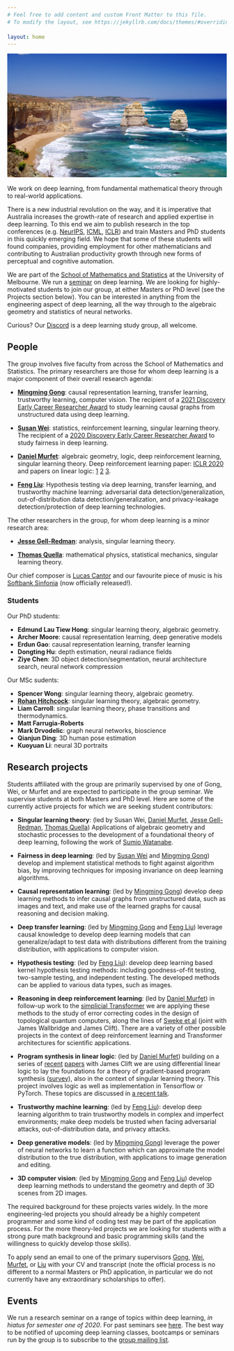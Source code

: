 ```yaml
---
# Feel free to add content and custom Front Matter to this file.
# To modify the layout, see https://jekyllrb.com/docs/themes/#overriding-theme-defaults

layout: home
---
```


![Great ocean road](ocean.jpg?w=1740&h=980&fit=crop&crop=center&auto=format)

We work on deep learning, from fundamental mathematical theory through to real-world applications. 

There is a new industrial revolution on the way, and it is imperative that Australia increases the growth-rate of research and applied expertise in deep learning. To this end we aim to publish research in the top conferences (e.g. [NeurIPS](https://nips.cc/), [ICML](https://icml.cc/), [ICLR](https://iclr.cc/)) and train Masters and PhD students in this quickly emerging field. We hope that some of these students will found companies, providing employment for other mathematicians and contributing to Australian productivity growth through new forms of perceptual and cognitive automation.

We are part of the [School of Mathematics and Statistics](https://ms.unimelb.edu.au/home) at the University of Melbourne. We run a [seminar](http://therisingsea.org/post/seminar-ch/) on deep learning. We are looking for highly-motivated students to join our group, at either Masters or PhD level (see the Projects section below). You can be interested in anything from the engineering aspect of deep learning, all the way through to the algebraic geometry and statistics of neural networks.

Curious? Our [Discord](https://discord.gg/XwAc3hH) is a deep learning study group, all welcome.

<!--Feel free to drop by for a chat in our **public office hours** on [Zoom](https://unimelb.zoom.us/j/537135126) (on hiatus for one week while a new time is decided, see Discord).-->

<!--*Iluka is an Aboriginal Australian word meaning: [by the sea](https://www.gnb.nsw.gov.au/place_naming/placename_search/extract?id=MackXtrXan).*-->

## People

The group involves five faculty from across the School of Mathematics and Statistics. The primary researchers are those for whom deep learning is a major component of their overall research agenda:

* **[Mingming Gong](https://mingming-gong.github.io/)**: causal representation learning, transfer learning, trustworthy learning, computer vision. The recipient of a [2021 Discovery Early Career Researcher Award](https://dataportal.arc.gov.au/RGS/Web/Grants/DE210101624) to study learning causal graphs from unstructured data using deep learning.

* **[Susan Wei](https://www.suswei.com/)**: statistics, reinforcement learning, singular learning theory. The recipient of a [2020 Discovery Early Career Researcher Award](https://dataportal.arc.gov.au/NCGP/Web/Grant/Grant/DE200101253) to study fairness in deep learning.

* **[Daniel Murfet](http://therisingsea.org/)**: algebraic geometry, logic, deep reinforcement learning, singular learning theory. Deep reinforcement learning paper: [ICLR 2020](https://openreview.net/forum?id=rkecJ6VFvr) and papers on linear logic: [1](https://arxiv.org/abs/1407.2650) [2](https://arxiv.org/abs/1805.10770) [3](https://arxiv.org/abs/1805.11813).

* **[Feng Liu](https://fengliu90.github.io/)**: Hypothesis testing via deep learning, transfer learning, and trustworthy machine learning: adversarial data detection/generalization, out-of-distribution data detection/generalization, and privacy-leakage detection/protection of deep learning technologies. 

The other researchers in the group, for whom deep learning is a minor research area:

* **[Jesse Gell-Redman](https://sites.google.com/site/jessegellredman/)**: analysis, singular learning theory.

* **[Thomas Quella](https://researchers.ms.unimelb.edu.au/~tquella@unimelb/#home)**: mathematical physics, statistical mechanics, singular learning theory.

Our chief composer is [Lucas Cantor](https://www.lucascantormusic.com/) and our favourite piece of music is his [Softbank Sinfonia](https://open.spotify.com/album/3Y0xYCNHtl6HNeEoxyP96c?si=5VHQ4D54RauyuPIO4rx6Jg) (now officially released!).

### Students

Our PhD students:

* **Edmund Lau Tiew Hong**: singular learning theory, algebraic geometry.
* **Archer Moore**: causal representation learning, deep generative models
* **Erdun Gao**: causal representation learning, transfer learning
* **Dongting Hu**: depth estimation, neural radiance fields
* **Ziye Chen**: 3D object detection/segmentation, neural architecture search, neural network compression

Our MSc sudents:

* **Spencer Wong**: singular learning theory, algebraic geometry.
* **[Rohan Hitchcock](http://rohanhitchcock.com/)**: singular learning theory, algebraic geometry.
* **Liam Carroll**: singular learning theory, phase transitions and thermodynamics.
* **Matt Farrugia-Roberts**
* **Mark Drvodelic**: graph neural networks, bioscience
* **Qianjun Ding**: 3D human pose estimation
* **Kuoyuan Li**: neural 3D portraits 

## Research projects

Students affiliated with the group are primarily supervised by one of Gong, Wei, or Murfet and are expected to participate in the group seminar. We supervise students at both Masters and PhD level. Here are some of the currently active projects for which we are seeking student contributors:

* **Singular learning theory**: (led by Susan Wei, [Daniel Murfet](http://therisingsea.org/), [Jesse Gell-Redman](https://sites.google.com/site/jessegellredman/), [Thomas Quella](https://researchers.ms.unimelb.edu.au/~tquella@unimelb/#home)) Applications of algebraic geometry and stochastic processes to the development of a foundational theory of deep learning, following the work of [Sumio Watanabe](http://watanabe-www.math.dis.titech.ac.jp/users/swatanab/singular-learning-theory.html).

* **Fairness in deep learning**: (led by [Susan Wei](https://www.suswei.com/) and [Mingming Gong](https://mingming-gong.github.io/)) develop and implement statistical methods to fight against algorithm bias, by improving techniques for imposing invariance on deep learning algorithms.

* **Causal representation learning**: (led by [Mingming Gong](https://mingming-gong.github.io/)) develop deep learning methods to infer causal graphs from unstructured data, such as images and text, and make use of the learned graphs for causal reasoning and decision making.

* **Deep transfer learning**: (led by [Mingming Gong](https://mingming-gong.github.io/) and [Feng Liu](https://fengliu90.github.io/)) leverage causal knowledge to develop deep learning models that can generalize/adapt to test data with distributions different from the training distribution, with applications to computer vision.

* **Hypothesis testing**: (led by [Feng Liu](https://fengliu90.github.io/)): develop deep learning based kernel hypothesis testing methods: including goodness-of-fit testing, two-sample testing, and independent testing. The developed methods can be applied to various data types, such as images.

* **Reasoning in deep reinforcement learning**: (led by [Daniel Murfet](http://therisingsea.org/)) in follow-up work to the [simplicial Transformer](https://openreview.net/forum?id=rkecJ6VFvr) we are applying these methods to the study of error correcting codes in the design of topological quantum computers, along the lines of [Sweke et al](https://arxiv.org/abs/1810.07207) (joint with James Wallbridge and James Clift). There are a variety of other possible projects in the context of deep reinforcement learning and Transformer architectures for scientific applications.

* **Program synthesis in linear logic**: (led by [Daniel Murfet](http://therisingsea.org/)) building on a series of [recent](https://arxiv.org/abs/1805.10770) [papers](https://arxiv.org/abs/1805.11813) with James Clift we are using differential linear logic to lay the foundations for a theory of gradient-based program synthesis ([survey](https://gist.github.com/dmurfet/688af9d4413cbb9a13ca5d50b28ddcbc)), also in the context of singular learning theory. This project involves logic as well as implementation in Tensorflow or PyTorch. These topics are discussed in [a recent talk](https://youtu.be/IW4LjjAWrO4).

* **Trustworthy machine learning**: (led by [Feng Liu](https://fengliu90.github.io/)): develop deep learning algorithm to train trustworthy models in complex and imperfect environments; make deep models be trusted when facing adversarial attacks, out-of-distribution data, and privacy attacks.

* **Deep generative models**: (led by [Mingming Gong](https://mingming-gong.github.io/)) leverage the power of neural networks to learn a function which can approximate the model distribution to the true distribution, with applications to image generation and editing.

* **3D computer vision**: (led by [Mingming Gong](https://mingming-gong.github.io/) and [Feng Liu](https://fengliu90.github.io/)) develop deep learning methods to understand the geometry and depth of 3D scenes from 2D images.

The required background for these projects varies widely. In the more engineering-led projects you should already be a highly competent programmer and some kind of coding test may be part of the application process. For the more theory-led projects we are looking for students with a strong pure math background and basic programming skills (and the willingness to quickly develop those skills).

To apply send an email to one of the primary supervisors [Gong](mailto:mingming.gong@unimelb.edu.au), [Wei](mailto:susan.wei@unimelb.edu.au), [Murfet](mailto:d.murfet@unimelb.edu.au), or [Liu](mailto:d.feng.liu1@unimelb.edu.au) with your CV and transcript (note the official process is no different to a normal Masters or PhD application, in particular we do not currently have any extraordinary scholarships to offer).

## Events

We run a research seminar on a range of topics within deep learning, *in hiatus for semester one of 2020*. For past seminars see [here](seminar). The best way to be notified of upcoming deep learning classes, bootcamps or seminars run by the group is to subscribe to the [group mailing list](https://tinyletter.com/mdlg). 
